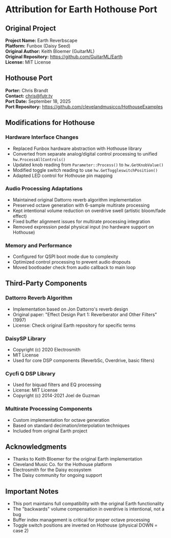 # Attribution for Earth Hothouse Port

## Original Project
**Project Name:** Earth Reverbscape  
**Platform:** Funbox (Daisy Seed)  
**Original Author:** Keith Bloemer (GuitarML)  
**Original Repository:** https://github.com/GuitarML/Earth  
**License:** MIT License  

## Hothouse Port
**Porter:** Chris Brandt  
**Contact:** chris@futr.tv  
**Port Date:** September 18, 2025  
**Port Repository:** https://github.com/clevelandmusicco/HothouseExamples  

## Modifications for Hothouse

### Hardware Interface Changes
- Replaced Funbox hardware abstraction with Hothouse library
- Converted from separate analog/digital control processing to unified `hw.ProcessAllControls()`
- Updated knob reading from `Parameter::Process()` to `hw.GetKnobValue()`
- Modified toggle switch reading to use `hw.GetToggleswitchPosition()`
- Adapted LED control for Hothouse pin mapping

### Audio Processing Adaptations
- Maintained original Dattorro reverb algorithm implementation
- Preserved octave generation with 6-sample multirate processing
- Kept intentional volume reduction on overdrive swell (artistic bloom/fade effect)
- Fixed buffer alignment issues for multirate processing integration
- Removed expression pedal physical input (no hardware support on Hothouse)

### Memory and Performance
- Configured for QSPI boot mode due to complexity
- Optimized control processing to prevent audio dropouts
- Moved bootloader check from audio callback to main loop

## Third-Party Components

### Dattorro Reverb Algorithm
- Implementation based on Jon Dattorro's reverb design
- Original paper: "Effect Design Part 1: Reverberator and Other Filters" (1997)
- License: Check original Earth repository for specific terms

### DaisySP Library
- Copyright (c) 2020 Electrosmith
- MIT License
- Used for core DSP components (ReverbSc, Overdrive, basic filters)

### Cycfi Q DSP Library
- Used for biquad filters and EQ processing
- License: MIT License
- Copyright (c) 2014-2021 Joel de Guzman

### Multirate Processing Components
- Custom implementation for octave generation
- Based on standard decimation/interpolation techniques
- Included from original Earth project

## Acknowledgments
- Thanks to Keith Bloemer for the original Earth implementation
- Cleveland Music Co. for the Hothouse platform
- Electrosmith for the Daisy ecosystem
- The Daisy community for ongoing support

## Important Notes
- This port maintains full compatibility with the original Earth functionality
- The "backwards" volume compensation in overdrive is intentional, not a bug
- Buffer index management is critical for proper octave processing
- Toggle switch positions are inverted on Hothouse (physical DOWN = case 2)
